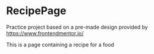 # RecipePage

Practice project based on a pre-made design provided by https://www.frontendmentor.io/

This is a page containing a recipe for a food
